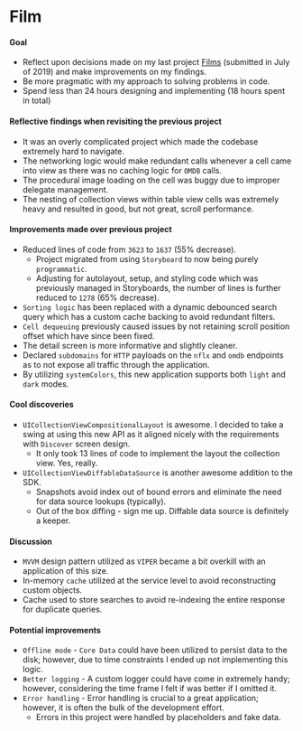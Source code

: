 # Film

#### Goal
* Reflect upon decisions made on my last project [Films](https://github.com/christianampe/films-ios) (submitted in July of 2019) and make improvements on my findings.
* Be more pragmatic with my approach to solving problems in code.
* Spend less than 24 hours designing and implementing (18 hours spent in total)

#### Reflective findings when revisiting the previous project
* It was an overly complicated project which made the codebase extremely hard to navigate.
* The networking logic would make redundant calls whenever a cell came into view as there was no caching logic for `OMDB` calls.
* The procedural image loading on the cell was buggy due to improper delegate management.
* The nesting of collection views within table view cells was extremely heavy and resulted in good, but not great, scroll performance.

#### Improvements made over previous project
* Reduced lines of code from `3623` to `1637` (55% decrease).
    * Project migrated from using `Storyboard` to now being purely `programmatic`.
    * Adjusting for autolayout, setup, and styling code which was previously managed in Storyboards, the number of lines is further reduced to `1278` (65% decrease).
* `Sorting logic` has been replaced with a dynamic debounced search query which has a custom cache backing to avoid redundant filters.
* `Cell dequeuing` previously caused issues by not retaining scroll position offset which have since been fixed.
* The detail screen is more informative and slightly cleaner.
* Declared `subdomains` for `HTTP` payloads on the `nflx` and `omdb` endpoints as to not expose all traffic through the application.
* By utilizing `systemColors`, this new application supports both `light` and `dark` modes.

#### Cool discoveries
* `UICollectionViewCompositionalLayout` is awesome. I decided to take a swing at using this new API as it aligned nicely with the requirements with `Discover` screen design.
    * It only took 13 lines of code to implement the layout the collection view. Yes, really.
* `UICollectionViewDiffableDataSource` is another awesome addition to the SDK.
    * Snapshots avoid index out of bound errors and eliminate the need for data source lookups (typically).
    * Out of the box diffing - sign me up. Diffable data source is definitely a keeper.

#### Discussion
* `MVVM` design pattern utilized as `VIPER` became a bit overkill with an application of this size. 
* In-memory `cache` utilized at the service level to avoid reconstructing custom objects.
* Cache used to store searches to avoid re-indexing the entire response for duplicate queries. 

#### Potential improvements
* `Offline mode` - `Core Data` could have been utilized to persist data to the disk; however, due to time constraints I ended up not implementing this logic.
* `Better logging` - A custom logger could have come in extremely handy; however, considering the time frame I felt if was better if I omitted it.
* `Error handling` - Error handling is crucial to a great application; however, it is often the bulk of the development effort.  
    * Errors in this project were handled by placeholders and fake data.
